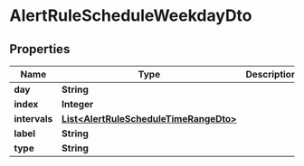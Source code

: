 
# AlertRuleScheduleWeekdayDto

## Properties
Name | Type | Description | Notes
------------ | ------------- | ------------- | -------------
**day** | **String** |  |  [optional]
**index** | **Integer** |  |  [optional]
**intervals** | [**List&lt;AlertRuleScheduleTimeRangeDto&gt;**](AlertRuleScheduleTimeRangeDto.md) |  |  [optional]
**label** | **String** |  |  [optional]
**type** | **String** |  |  [optional]



